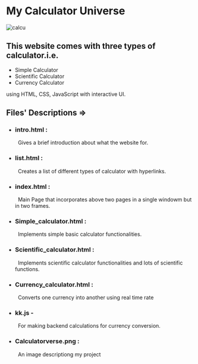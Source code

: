 # My Calculator Universe
![calcu](https://user-images.githubusercontent.com/83386252/235146568-4b18ef05-0fbd-410e-a2e0-87b7b87ae5bd.png)


## This website comes with three types of calculator.i.e.

- Simple Calculator
- Scientific Calculator
- Currency Calculator

using HTML, CSS, JavaScript with interactive UI.

## Files' Descriptions =>

- ### intro.html :
  &nbsp;&nbsp;Gives a brief introduction about what the website for.
- ### list.html :
  &nbsp;&nbsp;Creates a list of different types of calculator with hyperlinks.
- ### index.html :
  &nbsp;&nbsp;Main Page that incorporates above two pages in a single windowm but in two frames.
- ### Simple_calculator.html :
  &nbsp;&nbsp;Implements simple basic calculator functionalities.
- ### Scientific_calculator.html :
  &nbsp;&nbsp;Implements scientific calculator functionalities and lots of scientific functions.
- ### Currency_calculator.html :
  &nbsp;&nbsp;Converts one currency into another using real time rate
- ### kk.js -
  &nbsp;&nbsp;For making backend calculations for currency conversion.
- ### Calculatorverse.png :
  &nbsp;&nbsp;An image descriptiong my project
